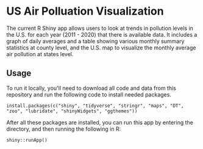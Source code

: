 # US Air Polluation Visualization

The current R Shiny app allows users to look at trends in pollution levels in the U.S. for each year (2011 - 2020) that there is available data. It includes a graph of daily averages and a table showing various monthly summary statistics at county level, and the U.S. map to visualize the monthly average air pollution at states level.

## Usage
To run it locally, you'll need to download all code and data from this repository and run the following code to install needed packages.

``` {r}
install.packages(c("shiny", "tidyverse", "stringr", "maps", "DT", "zoo", "lubridate", "shinyWidgets", "ggthemes"))
```

After all these packages are installed, you can run this app by entering the directory, and then running the following in R:

```{r}
shiny::runApp()
```
